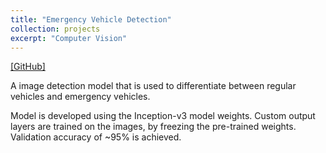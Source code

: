 ```yaml
---
title: "Emergency Vehicle Detection"
collection: projects
excerpt: "Computer Vision"
---
```


[[GitHub]](https://github.com/parasnaren/Category-and-Name-Entity-Recognition)

A image detection model that is used to differentiate between regular vehicles and emergency vehicles.

Model is developed using the Inception-v3 model weights. Custom output layers are trained on the images, by freezing the pre-trained weights. Validation accuracy of ~95% is achieved.
